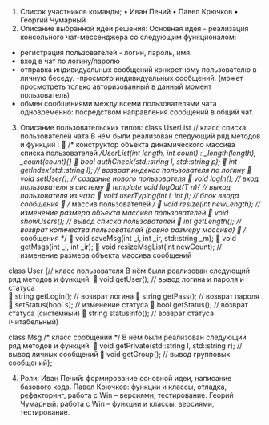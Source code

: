 1.	Список участников команды;
•	Иван Печий 
•	Павел Крючков 
•	Георгий Чумарный
2.	Описание выбранной идеи решения:
Основная идея - реализация  консольного чат-мессенджера со следующим  функционалом:
 - регистрация пользователей - логин, пароль, имя.
 - вход в чат по логину/паролю
- отправка индивидуальных сообщений конкретному пользователю в личную беседу.
-просмотр индивидуальных сообщений.
 (может просмотреть только авторизованный в данный момент пользователь)
 - обмен сообщениями между всеми пользователями чата одновременно:   посредством направления  сообщений в общий чат.

3.	Описание пользовательских типов:
class UserList // класс списка пользователей чата
В нём были реализован следующий  ряд  методов и   функций :
	/* конструктор объекта динамического массива списка пользователей */UserList(int length, int count) : _length(length), _count(count){}
	bool authCheck(std::string l, std::string p);
	int getIndex(std::string l); // возврат индекса пользователя по логину
	void setUser(); // создание нового пользователя
	void logIn(); // вход пользователя в систему
	template<typename T> void logOut(T n){ // выход пользователя из чата
	void userTyping(int i, int j); //  блок ввода сообщения 
	/* массив пользователей */
	void resize(int newLength); // изменение размера объекта массива пользователей
	void showUsers(); // вывод списка пользователей
	int getLength(); // возврат количества пользователей (равно размеру массива)
	/* сообщения */
	void saveMsg(int _i, int _ir, std::string _m);
	void getMsgs(int _i, int _ir);
	void resizeMsgList(int newCount); // изменение размера объекта массива сообщений

class User {// класс пользователя
В нём были реализован следующий  ряд  методов и   функций:
	void getUser(); // вывод логина и пароля и статуса	
	string getLogin(); // возврат логина
	string getPass(); // возврат пароля
	setStatus(bool s); // изменение статуса
	bool getStatus(); // возврат статуса (системный)
	string statusInfo(); // возврат статуса (читабельный)

class Msg /* класс сообщений */
В нём были реализован следующий  ряд  методов и   функций:
		void getPrivate(std::string l, std::string r); // вывод личных сообщений
		void getGroup(); // вывод групповых сообщений};

4.	Роли: 
Иван Печий: формирование основной идеи, написание базового кода.
Павел Крючков: функции и классы, отладка, рефакторинг, работа с Win – версиями, тестирование.
Георий Чумарный: работа с Win – функции и классы, версиями, тестирование.




